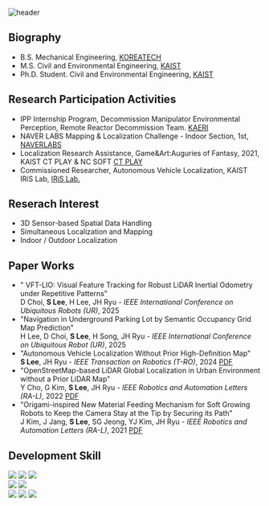 ![header](https://capsule-render.vercel.app/api?type=rect&color=auto&height=130&section=header&textBg=true&text=Spatial%20AI&fontAlign=10&desc=Autonomous%20Platform%20Research&descAlign=80&descAlignY=50&fontSize=20)
## <div align=left>Biography</div>  
- B.S. Mechanical Engineering, [KOREATECH](https://www.koreatech.ac.kr/kor/Main.do)
- M.S. Civil and Environmental Engineering, [KAIST](https://www.kaist.ac.kr/kr/)
- Ph.D. Student. Civil and Environmental Engineering, [KAIST](https://www.kaist.ac.kr/kr/)

## <div align=left>Research Participation Activities</div>  
- IPP Internship Program, Decommission Manipulator Environmental Perception, Remote Reactor Decommission Team. [KAERI](https://www.kaeri.re.kr/)  
- NAVER LABS Mapping & Localization Challenge - Indoor Section, 1st, [NAVERLABS](https://www.naverlabs.com/storyDetail/181)
- Localization Research Assistance, Game&Art:Auguries of Fantasy, 2021, KAIST CT PLAY & NC SOFT [CT PLAY](https://about.ncsoft.com/news/article/gameandart-nc-20210607)
- Commissioned Researcher, Autonomous Vehicle Localization, KAIST IRiS Lab, [IRiS Lab.](https://iris.kaist.ac.kr/)
  
## <div align=left>Reserach Interest</div>  
- 3D Sensor-based Spatial Data Handling  
- Simultaneous Localization and Mapping  
- Indoor / Outdoor Localization  
  
## <div align=left>Paper Works</div>  
- "	VFT-LIO: Visual Feature Tracking for Robust LiDAR Inertial Odometry under Repetitive Patterns"  
  D Choi, **S Lee**, H Lee, JH Ryu - _IEEE International Conference on Ubiquitous Robots (UR)_, 2025
- "Navigation in Underground Parking Lot by Semantic Occupancy Grid Map Prediction"  
  H Lee, D Choi, **S Lee**, H Song, JH Ryu - _IEEE International Conference on Ubiquitous Robot (UR)_, 2025
- "Autonomous Vehicle Localization Without Prior High-Definition Map"  
  **S Lee**, JH Ryu - _IEEE Transaction on Robotics (T-RO)_, 2024 [PDF](https://ieeexplore.ieee.org/document/10506654)
- "OpenStreetMap-based LiDAR Global Localization in Urban Environment without a Prior LiDAR Map"  
  Y Cho, G Kim, **S Lee**, JH Ryu - _IEEE Robotics and Automation Letters (RA-L)_, 2022 [PDF](https://arxiv.org/abs/2202.07516)
- "Origami-inspired New Material Feeding Mechanism for Soft Growing Robots to Keep the Camera Stay at the Tip by Securing its Path"  
  J Kim, J Jang, **S Lee**, SG Jeong, YJ Kim, JH Ryu - _IEEE Robotics and Automation Letters (RA-L)_, 2021 [PDF](https://ieeexplore.ieee.org/document/9387161)

## <div align=left>Development Skill</div>  
<img src="https://img.shields.io/badge/C++-00599C?style=flat-square&logo=c%2B%2B&logoColor=white"/> <img src="https://img.shields.io/badge/CMake-064F8C?style=flat-square&logo=cmake&logoColor=white"/> <img src="https://img.shields.io/badge/Python-3776AB?style=flat-square&logo=python&logoColor=white"/>  
<img src="https://img.shields.io/badge/Pytorch-EE4C2C?style=flat-square&logo=pytorch&logoColor=white"/> <img src="https://img.shields.io/badge/KERAS-D00000?style=flat-square&logo=keras&logoColor=white"/>  
<img src="https://img.shields.io/badge/ROS-22314E?style=flat-square&logo=ros&logoColor=white"/> <img src="https://img.shields.io/badge/ROS2-22314E?style=flat-square&logo=ros&logoColor=white"/> <img src="https://img.shields.io/badge/Docker-2496ED?style=flat-square&logo=docker&logoColor=white"/>

